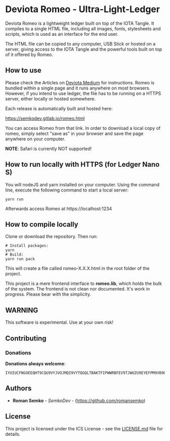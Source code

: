 # Deviota Romeo - Ultra-Light-Ledger

Deviota Romeo is a lightweight ledger built on top of the IOTA Tangle.
It compiles to a single HTML file, including all images, fonts,
stylesheets and scripts, which is used as an interface for the end user.

The HTML file can be copied to any computer, USB Stick or hosted on a
server, giving access to the IOTA Tangle and the powerful tools built on
top of it offered by Romeo.

## How to use

Please check the Articles on [Deviota Medium](https://medium.com/deviota) for instructions.
Romeo is bundled within a single page and it runs anywhere on most browsers. However,
if you intend to use ledger, the file has to be running on a HTTPS server, either locally or
hosted somewhere.

Each release is automatically built and hosted here:

https://semkodev.gitlab.io/romeo.html

You can access Romeo from that link. In order to download a local copy of romeo, simply
select "save as" in your browser and save the page anywhere on your computer.

**NOTE**: Safari is currently NOT supported!

## How to run locally with HTTPS (for Ledger Nano S)

You will nodeJS and yarn installed on your computer. Using the command line, execute the
following command to start a local server:

```
yarn run
```

Afterwards access Romeo at https://localhost:1234

## How to compile locally

Clone or download the repository. Then run:

```
# Install packages:
yarn
# Build:
yarn run pack
```

This will create a file called romeo-X.X.X.html in the root folder
of the project.

This project is a mere frontend interface to **romeo.lib**, which
holds the bulk of the system. The frontend is not clean nor documented.
It's work in progress. Please bear with the simplicity.

## WARNING

This software is experimental. Use at your own risk!

## Contributing

### Donations

**Donations always welcome**:

```
IYUIUCFNGOEEQHT9CQU9VYJVOJMQI9VYTQGQLTBAKTFIPWWRBFEV9TJWUZU9EYEFPM9VB9QYXTSMCDKMDABASVXPPX
```

## Authors

* **Roman Semko** - _SemkoDev_ - (https://github.com/romansemko)

## License

This project is licensed under the ICS License - see the [LICENSE.md](LICENSE.md) file for details.
